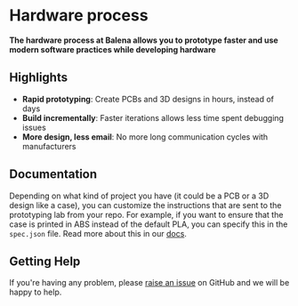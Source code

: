 # Hardware process

**The hardware process at Balena allows you to prototype faster and use modern software practices while developing hardware**

## Highlights

- **Rapid prototyping**: Create PCBs and 3D designs in hours, instead of days
- **Build incrementally**: Faster iterations allows less time spent debugging issues
- **More design, less email**: No more long communication cycles with manufacturers

## Documentation

Depending on what kind of project you have (it could be a PCB or a 3D design like a case), you can customize the instructions that are sent to the prototyping lab from your repo. For example, if you want to ensure that the case is printed in ABS instead of the default PLA, you can specify this in the `spec.json` file. Read more about this in our [docs](./docs).

## Getting Help

If you're having any problem, please [raise an issue](https://github.com/balena-io-hardware/meta-hardwareProcess-doc/issues/new) on GitHub and we will be happy to help.
